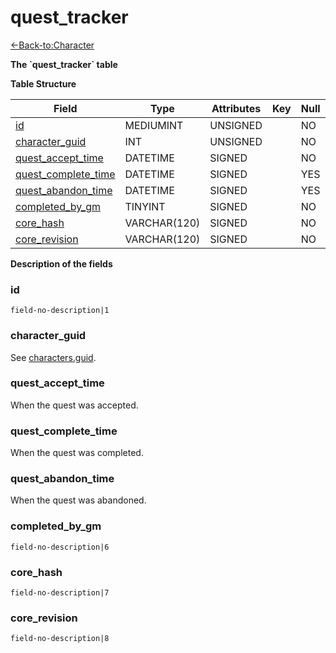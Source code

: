# quest\_tracker

[<-Back-to:Character](database-character)

**The \`quest\_tracker\` table**

**Table Structure**

| Field                    | Type         | Attributes | Key | Null | Default | Extra | Comment |
| ------------------------ | ------------ | ---------- | --- | ---- | ------- | ----- | ------- |
| [id][1]                  | MEDIUMINT    | UNSIGNED   |     | NO   | 0       |       |         |
| [character_guid][2]      | INT          | UNSIGNED   |     | NO   | 0       |       |         |
| [quest_accept_time][3]   | DATETIME     | SIGNED     |     | NO   |         |       |         |
| [quest_complete_time][4] | DATETIME     | SIGNED     |     | YES  |         |       |         |
| [quest_abandon_time][5]  | DATETIME     | SIGNED     |     | YES  |         |       |         |
| [completed_by_gm][6]     | TINYINT      | SIGNED     |     | NO   | 0       |       |         |
| [core_hash][7]           | VARCHAR(120) | SIGNED     |     | NO   | 0       |       |         |
| [core_revision][8]       | VARCHAR(120) | SIGNED     |     | NO   | 0       |       |         |

[1]: #id
[2]: #characterguid
[3]: #questaccepttime
[4]: #questcompletetime
[5]: #questabandontime
[6]: #completedbygm
[7]: #corehash
[8]: #corerevision

**Description of the fields**

### id

`field-no-description|1`

### character\_guid

See [characters.guid](characters#guid).

### quest\_accept\_time

When the quest was accepted.

### quest\_complete\_time

When the quest was completed.

### quest\_abandon\_time

When the quest was abandoned.

### completed\_by\_gm

`field-no-description|6`

### core\_hash

`field-no-description|7`

### core\_revision

`field-no-description|8`
